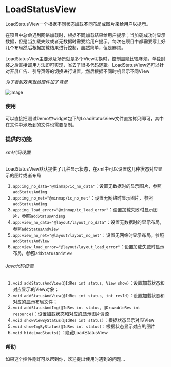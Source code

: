 # LoadStatusView
LoadStatusView一个根据不同状态加载不同布局或图片来给用户以提示。

在项目中总会遇到网络加载时，根据不同加载结果给用户提示；当加载成功时显示数据，但是当加载失败或者无数据时需要给用户提示。每次在项目中都需要写上好几个布局然后根据加载结果进行控制，虽然简单，但是麻烦。

LoadStatusView主要涉及场景就是多个View切换时，控制显隐比较麻烦，单独封装之后直接调用方法即可实现，省去了很多代码逻辑。LoadStatusView还可以针对开屏广告、引导页等的切换进行设置，然后根据不同时机显示不同View

*为了看到效果就给控件加了背景*

![image](https://github.com/WRainbow/Bed-Of-ScreenShot/blob/master/Gif/LoadStatusView.gif "VolumeView.gif")

### 使用
可以直接把测试Demo中widget包下的LoadStatusView文件直接拷贝即可，其中在文件中涉及到的文件也需要复制。

### 提供的功能
###### xml代码设置
LoadStatusView默认提供了几种显示状态，在xml中可以设置这几种状态对应显示的图片或者布局

1. `app:img_no_data="@minmap/ic_no_data"`：设置无数据时的显示图片，参照`addStatusAndImg`
2. `app:img_no_net="@minmap/ic_no_net"`：设置无网络时显示图片，参照`addStatusAndImg`
3. `app:img_load_error="@minmap/ic_load_error"`：设置加载失败时显示图片，参照`addStatusAndImg`
4. `app:view_no_data="@layout/layout_no_data"`：设置无数据时的显示布局，参照`addStatusAndView`
5. `app:view_no_net="@layout/layout_no_net"`：设置无网络时显示布局，参照`addStatusAndView`
6. `app:view_load_error="@layout/layout_load_error"`：设置加载失败时显示布局，参照`addStatusAndView`

###### Java代码设置
1. `void addStatusAndView(@IdRes int status, View show)`：设置加载状态和对应显示的View对象；
2. `void addStatusAndView(@IdRes int status, int resId)`：设置加载状态和对应的显示布局文件；
3. `void addStatusAndImg(@IdRes int status, @DrawableRes int resource)`：设置加载状态和对应的显示图片资源
4. `void showViewByStatus(@IdRes int status)`：根据状态显示对应View
6. `void showImgByStatus(@IdRes int status)`：根据状态显示对应的图片
7. `void hideLoadStauts()`：隐藏LoadStatusView
### 帮助
如果这个控件刚好可以帮到你，欢迎提出使用时遇到的问题...